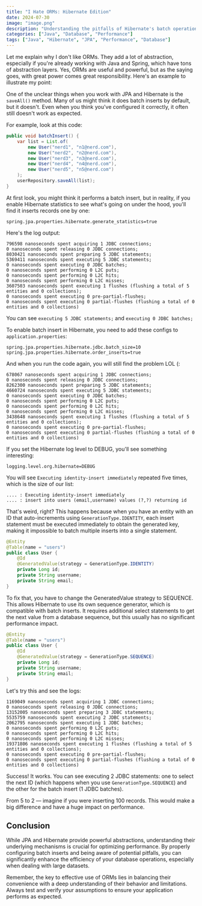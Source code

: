 ```yaml
---
title: "I Hate ORMs: Hibernate Edition"
date: 2024-07-30
image: "image.png"
description: "Understanding the pitfalls of Hibernate's batch operations and how to optimize them"
categories: ["Java", "Database", "Performance"]
tags: ["Java", "Hibernate", "JPA", "Performance", "Database"]
---
```


Let me explain why I don't like ORMs. They add a lot of abstraction, especially if you're already working with Java and Spring, which have tons of abstraction layers. Yes, ORMs are useful and powerful, but as the saying goes, with great power comes great responsibility. Here's an example to illustrate my point:

One of the unclear things when you work with JPA and Hibernate is the `saveAll()` method. Many of us might think it does batch inserts by default, but it doesn't. Even when you think you've configured it correctly, it often still doesn't work as expected.

For example, look at this code:

```java
public void batchInsert() {
    var list = List.of(
        new User("nerd1", "n1@nerd.com"),
        new User("nerd2", "n2@nerd.com"),
        new User("nerd3", "n3@nerd.com"),
        new User("nerd4", "n4@nerd.com"),
        new User("nerd5", "n5@nerd.com")
    );
    userRepository.saveAll(list);
}
```

At first look, you might think it performs a batch insert, but in reality, if you enable Hibernate statistics to see what's going on under the hood, you'll find it inserts records one by one:

```properties
spring.jpa.properties.hibernate.generate_statistics=true
```

Here's the log output:

```
796598 nanoseconds spent acquiring 1 JDBC connections;
0 nanoseconds spent releasing 0 JDBC connections;
8030421 nanoseconds spent preparing 5 JDBC statements;
5369411 nanoseconds spent executing 5 JDBC statements;
0 nanoseconds spent executing 0 JDBC batches;
0 nanoseconds spent performing 0 L2C puts;
0 nanoseconds spent performing 0 L2C hits;
0 nanoseconds spent performing 0 L2C misses;
3607503 nanoseconds spent executing 1 flushes (flushing a total of 5 entities and 0 collections);
0 nanoseconds spent executing 0 pre-partial-flushes;
0 nanoseconds spent executing 0 partial-flushes (flushing a total of 0 entities and 0 collections)
```

You can see `executing 5 JDBC statements;` and `executing 0 JDBC batches;`

To enable batch insert in Hibernate, you need to add these configs to `application.properties`:

```properties
spring.jpa.properties.hibernate.jdbc.batch_size=10
spring.jpa.properties.hibernate.order_inserts=true
```

And when you run the code again, you will still find the problem LOL (:

```
678067 nanoseconds spent acquiring 1 JDBC connections;
0 nanoseconds spent releasing 0 JDBC connections;
8262300 nanoseconds spent preparing 5 JDBC statements;
4660724 nanoseconds spent executing 5 JDBC statements;
0 nanoseconds spent executing 0 JDBC batches;
0 nanoseconds spent performing 0 L2C puts;
0 nanoseconds spent performing 0 L2C hits;
0 nanoseconds spent performing 0 L2C misses;
3438648 nanoseconds spent executing 1 flushes (flushing a total of 5 entities and 0 collections);
0 nanoseconds spent executing 0 pre-partial-flushes;
0 nanoseconds spent executing 0 partial-flushes (flushing a total of 0 entities and 0 collections)
```

If you set the Hibernate log level to DEBUG, you'll see something interesting:

```properties
logging.level.org.hibernate=DEBUG
```

You will see `Executing identity-insert immediately` repeated five times, which is the size of our list:

```
.... : Executing identity-insert immediately
.... : insert into users (email,username) values (?,?) returning id
```

That's weird, right? This happens because when you have an entity with an ID that auto-increments using `GenerationType.IDENTITY`, each insert statement must be executed immediately to obtain the generated key, making it impossible to batch multiple inserts into a single statement.

```java
@Entity
@Table(name = "users")
public class User {
    @Id
    @GeneratedValue(strategy = GenerationType.IDENTITY)
    private Long id;
    private String username;
    private String email;
}
```

To fix that, you have to change the GeneratedValue strategy to SEQUENCE. This allows Hibernate to use its own sequence generator, which is compatible with batch inserts. It requires additional select statements to get the next value from a database sequence, but this usually has no significant performance impact.

```java
@Entity
@Table(name = "users")
public class User {
    @Id
    @GeneratedValue(strategy = GenerationType.SEQUENCE)
    private Long id;
    private String username;
    private String email;
}
```

Let's try this and see the logs:

```
1169049 nanoseconds spent acquiring 1 JDBC connections;
0 nanoseconds spent releasing 0 JDBC connections;
13152005 nanoseconds spent preparing 3 JDBC statements;
5535759 nanoseconds spent executing 2 JDBC statements;
2062795 nanoseconds spent executing 1 JDBC batches;
0 nanoseconds spent performing 0 L2C puts;
0 nanoseconds spent performing 0 L2C hits;
0 nanoseconds spent performing 0 L2C misses;
19371806 nanoseconds spent executing 1 flushes (flushing a total of 5 entities and 0 collections);
0 nanoseconds spent executing 0 pre-partial-flushes;
0 nanoseconds spent executing 0 partial-flushes (flushing a total of 0 entities and 0 collections)
```

Success! It works. You can see executing 2 JDBC statements: one to select the next ID (which happens when you use `GenerationType.SEQUENCE`) and the other for the batch insert (1 JDBC batches).

From 5 to 2 — imagine if you were inserting 100 records. This would make a big difference and have a huge impact on performance.

## Conclusion

While JPA and Hibernate provide powerful abstractions, understanding their underlying mechanisms is crucial for optimizing performance. By properly configuring batch inserts and being aware of potential pitfalls, you can significantly enhance the efficiency of your database operations, especially when dealing with large datasets.

Remember, the key to effective use of ORMs lies in balancing their convenience with a deep understanding of their behavior and limitations. Always test and verify your assumptions to ensure your application performs as expected.
